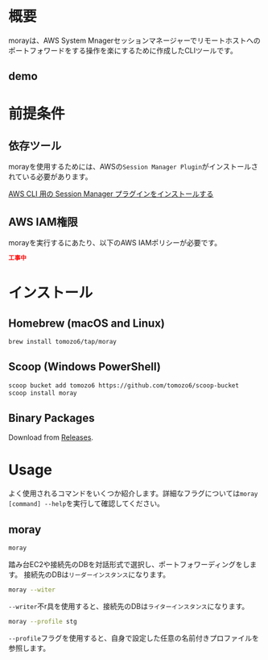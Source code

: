 # 概要

morayは、AWS System Mnagerセッションマネージャーでリモートホストへのポートフォワードをする操作を楽にするために作成したCLIツールです。

## demo

# 前提条件

## 依存ツール
morayを使用するためには、AWSの`Session Manager Plugin`がインストールされている必要があります。

[AWS CLI 用の Session Manager プラグインをインストールする](https://docs.aws.amazon.com/ja_jp/systems-manager/latest/userguide/session-manager-working-with-install-plugin.html)

## AWS IAM権限

morayを実行するにあたり、以下のAWS IAMポリシーが必要です。

```json
工事中
```

# インストール

## Homebrew (macOS and Linux)

```bash
brew install tomozo6/tap/moray
```

## Scoop (Windows PowerShell)

```bash
scoop bucket add tomozo6 https://github.com/tomozo6/scoop-bucket
scoop install moray
```

## Binary Packages

Download from [Releases](https://github.com/tomozo6/moray/releases).

# Usage

よく使用されるコマンドをいくつか紹介します。詳細なフラグについては`moray [command] --help`を実行して確認してください。

## moray

```bash
moray
```

踏み台EC2や接続先のDBを対話形式で選択し、ポートフォワーディングをします。
接続先のDBは`リーダーインスタンス`になります。

```bash
moray --witer
```

`--writer`不r具を使用すると、接続先のDBは`ライターインスタンス`になります。

```bash
moray --profile stg
```

`--profile`フラグを使用すると、自身で設定した任意の名前付きプロファイルを参照します。
